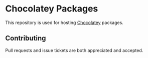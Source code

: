 # Chocolatey Packages

This repository is used for hosting [Chocolatey] packages.

## Contributing

Pull requests and issue tickets are both appreciated and accepted.


[Chocolatey]: https://chocolatey.org
